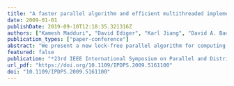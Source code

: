 ```yaml
---
title: "A faster parallel algorithm and efficient multithreaded implementations for evaluating betweenness centrality on massive datasets"
date: 2009-01-01
publishDate: 2019-09-10T12:18:35.321316Z
authors: ["Kamesh Madduri", "David Ediger", "Karl Jiang", "David A. Bader", "Daniel G. Chavarría-Miranda"]
publication_types: ["paper-conference"]
abstract: "We present a new lock-free parallel algorithm for computing betweenness centrality of massive complex networks that achieves better spatial locality compared with previous approaches. Betweenness centrality is a key kernel in analyzing the importance of vertices (or edges) in applications ranging from social networks, to power grids, to the influence of jazz musicians, and is also incorporated into the DARPA HPCS SSCA#2, a benchmark extensively used to evaluate the performance of emerging high-performance computing architectures for graph analytics. We design an optimized implementation of betweenness centrality for the massively multithreaded Cray XMT system with the Thread-storm processor. For a small-world network of 268 million vertices and 2.147 billion edges, the 16-processor XMT system achieves a TEPS rate (an algorithmic performance count for the number of edges traversed per second) of 160 million per second, which corresponds to more than a 2times performance improvement over the previous parallel implementation. We demonstrate the applicability of our implementation to analyze massive real-world datasets by computing approximate betweenness centrality for the large IMDb movie-actor network."
featured: false
publication: "*23rd IEEE International Symposium on Parallel and Distributed Processing, IPDPS 2009, Rome, Italy, May 23-29, 2009*"
url_pdf: "https://doi.org/10.1109/IPDPS.2009.5161100"
doi: "10.1109/IPDPS.2009.5161100"
---
```


